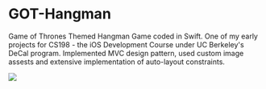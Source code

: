 # GOT-Hangman
Game of Thrones Themed Hangman Game coded in Swift. One of my early projects for CS198 - the iOS Development Course under UC Berkeley's DeCal program. Implemented MVC design pattern, used custom image assests and extensive implementation of auto-layout constraints.  

![](https://media.giphy.com/media/26wkskeOrbhesCYiA/giphy.gif)
